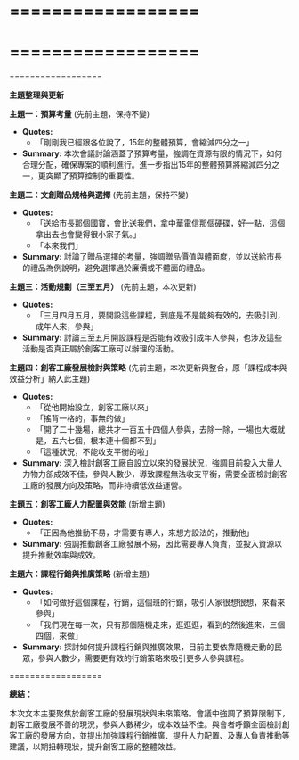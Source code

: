 ==================
==================
==================
==================
==================

**主題整理與更新**

**主題一：預算考量** (先前主題，保持不變)

* **Quotes:**
    * 「剛剛我已經跟各位說了，15年的整體預算，會縮減四分之一」
* **Summary:** 本次會議討論涵蓋了預算考量，強調在資源有限的情況下，如何合理分配，確保專案的順利進行。進一步指出15年的整體預算將縮減四分之一，更突顯了預算控制的重要性。

**主題二：文創贈品規格與選擇** (先前主題，保持不變)

* **Quotes:**
    * 「送給市長那個國寶，會比送我們，拿中華電信那個硬碟，好一點，這個拿出去也會變得很小家子氣。」
    * 「本來我們」
* **Summary:** 討論了贈品選擇的考量，強調贈品價值與體面度，並以送給市長的禮品為例說明，避免選擇過於廉價或不體面的禮品。

**主題三：活動規劃（三至五月）** (先前主題，本次更新)

* **Quotes:**
    * 「三月四月五月，要開設這些課程，到底是不是能夠有效的，去吸引到，成年人來，參與」
* **Summary:** 討論三至五月開設課程是否能有效吸引成年人參與，也涉及這些活動是否真正屬於創客工廠可以辦理的活動。

**主題四：創客工廠發展檢討與策略** (先前主題，本次更新與整合，原「課程成本與效益分析」納入此主題)

* **Quotes:**
    * 「從他開始設立，創客工廠以來」
    * 「搖背一格的，事無的做」
    * 「開了二十幾場，總共才一百五十四個人參與，去除一除，一場也大概就是，五六七個，根本連十個都不到」
    * 「這種狀況，不能收支平衡的啦」
* **Summary:** 深入檢討創客工廠自設立以來的發展狀況，強調目前投入大量人力物力卻成效不佳，參與人數少，導致課程無法收支平衡，需要全面檢討創客工廠的發展方向及策略，而非持續低效益運營。

**主題五：創客工廠人力配置與效能** (新增主題)

* **Quotes:**
    * 「正因為他推動不易，才需要有專人，來想方設法的，推動他」
* **Summary:** 強調推動創客工廠發展不易，因此需要專人負責，並投入資源以提升推動效率與成效。

**主題六：課程行銷與推廣策略** (新增主題)

* **Quotes:**
    * 「如何做好這個課程，行銷，這個班的行銷，吸引人家很想很想，來看來參與」
    * 「我們現在每一次，只有那個隨機走來，逛逛逛，看到的然後進來，三個四個，來做」
* **Summary:** 探討如何提升課程行銷與推廣效果，目前主要依靠隨機走動的民眾，參與人數少，需要更有效的行銷策略來吸引更多人參與課程。

==================

**總結：**

本次文本主要聚焦於創客工廠的發展現狀與未來策略。會議中強調了預算限制下，創客工廠發展不善的現況，參與人數稀少，成本效益不佳。與會者呼籲全面檢討創客工廠的發展方向，並提出加強課程行銷推廣、提升人力配置、及專人負責推動等建議，以期扭轉現狀，提升創客工廠的整體效益。